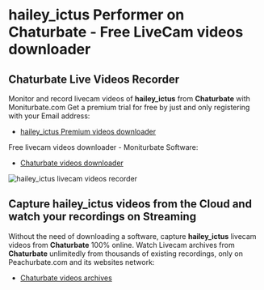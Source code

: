 # hailey_ictus Performer on Chaturbate - Free LiveCam videos downloader

## Chaturbate Live Videos Recorder

Monitor and record livecam videos of **hailey_ictus** from **Chaturbate** with Moniturbate.com
Get a premium trial for free by just and only registering with your Email address:
* [hailey_ictus Premium videos downloader](https://moniturbate.com/request-demo-licence-key.html)

Free livecam videos downloader - Moniturbate Software:
* [Chaturbate videos downloader](https://moniturbate.com/moniturbate-download-software.html)

![hailey_ictus livecam videos recorder](https://peachurnet.com/templates/moniturbate-software.png)


## Capture hailey_ictus videos from the Cloud and watch your recordings on Streaming

Without the need of downloading a software, capture **hailey_ictus** livecam videos from **Chaturbate** 100% online.
Watch Livecam archives from **Chaturbate** unlimitedly from thousands of existing recordings, only on Peachurbate.com and its websites network:
* [Chaturbate videos archives](https://peachurnet.com/)